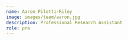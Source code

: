 ```yaml
---
name: Aaron Pilotti-Riley
image: images/team/aaron.jpg
description: Professional Research Assistant
role: pra
---
```

